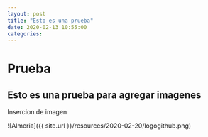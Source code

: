 ```yaml
---
layout: post
title: "Esto es una prueba"
date: 2020-02-13 10:55:00
categories: 
---
```

# Prueba

## Esto es una prueba para agregar imagenes

Insercion de imagen

![Almeria]({{ site.url }}/resources/2020-02-20/logogithub.png)
